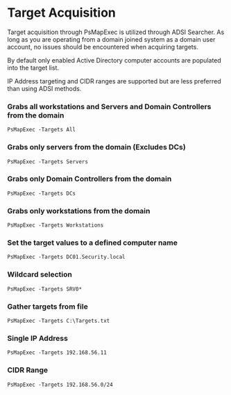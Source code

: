 # Target Acquisition

Target acquisition through PsMapExec is utilized through ADSI Searcher. As long as you are operating from a domain joined system as a domain user account, no issues should be encountered when acquiring targets.

By default only enabled Active Directory computer accounts are populated into the target list. 

IP Address targeting and CIDR ranges are supported but are less preferred than using ADSI methods.

### Grabs all workstations and Servers and Domain Controllers from the domain

    PsMapExec -Targets All

### Grabs only servers from the domain (Excludes DCs)

    PsMapExec -Targets Servers

### Grabs only Domain Controllers from the domain

    PsMapExec -Targets DCs

### Grabs only workstations from the domain

    PsMapExec -Targets Workstations

### Set the target values to a defined computer name

    PsMapExec -Targets DC01.Security.local

### Wildcard selection

    PsMapExec -Targets SRV0*

### Gather targets from file 

    PsMapExec -Targets C:\Targets.txt

### Single IP Address

    PsMapExec -Targets 192.168.56.11

### CIDR Range

    PsMapExec -Targets 192.168.56.0/24
